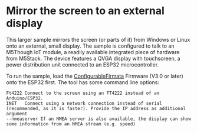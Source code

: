 # Mirror the screen to an external display

This larger sample mirrors the screen (or parts of it) from Windows or Linux onto an external, small display. The sample is configured to talk to an M5Though IoT module, a readily available integrated piece of hardware from M5Stack. The device features a QVGA display with touchscreen, a power distribution unit connected to an ESP32 microcontroller. 

To run the sample, load the [ConfigurableFirmata](https://github.com/firmata/ConfigurableFirmata) Firmware (V3.0 or later) onto the ESP32 first. The tool has some command line options:

```text
Ft4222 Connect to the screen using an FT4222 instead of an Arduino/ESP32.
INET   Connect using a network connection instead of serial (recommended, as it is faster). Provide the IP address as additional argument
--nmeaserver If an NMEA server is also available, the display can show some information from an NMEA stream (e.g. speed)
```
